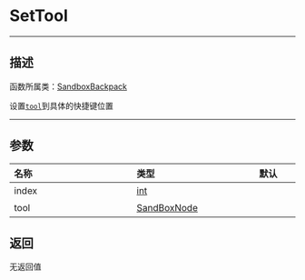 # SetTool
-----------------------------------------------------------------------------------------
## 描述

函数所属类：[SandboxBackpack](/Api/Class/GamePlay/SandboxBackpack.md)

设置[`tool`](/Api/Class/GamePlay/SandboxTool.md)到具体的快捷键位置

-----------------------------------------------------------------------------------------
## 参数

|<div style="width:200px">**名称**</div>|<div style="width:200px">**类型**</div>|<div style="width:200px">**默认**</div>|<div style="width:345px">**描述**</div>|
|:--------------------|:--------------------|:--------------------|:--------------------|
|index|[int](/Api/DataType/int.md)||按键1~8|
|tool|[SandBoxNode](/Api/Class/NoType/SandBoxNode.md)||道具[`tool`](/Api/Class/GamePlay/SandboxTool.md)|

## 返回

无返回值